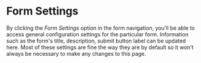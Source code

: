 # Form Settings

By clicking the *Form Settings* option in the form navigation, you'll be able to access general configuration settings for the particular form. Information such as the form's title, description, submit button label can be updated here. Most of these settings are fine the way they are by default so it won't always be necessary to make any changes to this page.
